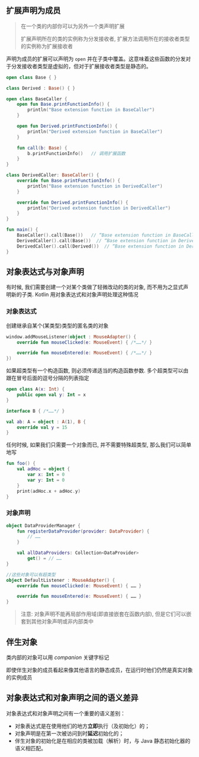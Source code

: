 ## 扩展声明为成员

> 在一个类的内部你可以为另外一个类声明扩展
>
> 扩展声明所在的类的实例称为分发接收者, 扩展方法调用所在的接收者类型的实例称为扩展接收者

声明为成员的扩展可以声明为 `open` 并在子类中覆盖。这意味着这些函数的分发对于分发接收者类型是虚拟的，但对于扩展接收者类型是静态的。

``` kotlin
open class Base { }

class Derived : Base() { }

open class BaseCaller {
    open fun Base.printFunctionInfo() {
        println("Base extension function in BaseCaller")
    }

    open fun Derived.printFunctionInfo() {
        println("Derived extension function in BaseCaller")
    }

    fun call(b: Base) {
        b.printFunctionInfo()   // 调用扩展函数
    }
}

class DerivedCaller: BaseCaller() {
    override fun Base.printFunctionInfo() {
        println("Base extension function in DerivedCaller")
    }

    override fun Derived.printFunctionInfo() {
        println("Derived extension function in DerivedCaller")
    }
}

fun main() {
    BaseCaller().call(Base())   // “Base extension function in BaseCaller”
    DerivedCaller().call(Base())  // “Base extension function in DerivedCaller”——分发接收者虚拟解析
    DerivedCaller().call(Derived())  // “Base extension function in DerivedCaller”——扩展接收者静态解析
}
```

## 对象表达式与对象声明

有时候, 我们需要创建一个对某个类做了轻微改动的类的对象, 而不用为之显式声明新的子类.  Kotlin 用对象表达式和对象声明处理这种情况

### 对象表达式

创建继承自某个(某类型)类型的匿名类的对象

```kotlin
window.addMouseListener(object : MouseAdapter() {
    override fun mouseClicked(e: MouseEvent) { /*……*/ }

    override fun mouseEntered(e: MouseEvent) { /*……*/ }
})
```

如果超类型有一个构造函数, 则必须传递适当的构造函数参数. 多个超类型可以由跟在冒号后面的逗号分隔的列表指定

```kotlin
open class A(x: Int) {
    public open val y: Int = x
}

interface B { /*……*/ }

val ab: A = object : A(1), B {
    override val y = 15
}
```

任何时候, 如果我们只需要一个对象而已, 并不需要特殊超类型, 那么我们可以简单地写

```kotlin
fun foo() {
    val adHoc = object {
        var x: Int = 0
        var y: Int = 0
    }
    print(adHoc.x + adHoc.y)
}
```

### 对象声明

```kotlin
object DataProviderManager {
    fun registerDataProvider(provider: DataProvider) {
        // ……
    }

    val allDataProviders: Collection<DataProvider>
        get() = // ……
}

//这些对象可以有超类型
object DefaultListener : MouseAdapter() {
    override fun mouseClicked(e: MouseEvent) { …… }

    override fun mouseEntered(e: MouseEvent) { …… }
}
```

> 注意: 对象声明不能再局部作用域(即直接嵌套在函数内部), 但是它们可以嵌套到其他对象声明或非内部类中

## 伴生对象

类内部的对象可以用 *companion* 关键字标记

即使伴生对象的成员看起来像其他语言的静态成员，在运行时他们仍然是真实对象的实例成员

## 对象表达式和对象声明之间的语义差异

对象表达式和对象声明之间有一个重要的语义差别：

- 对象表达式是在使用他们的地方**立即**执行（及初始化）的；
- 对象声明是在第一次被访问到时**延迟**初始化的；
- 伴生对象的初始化是在相应的类被加载（解析）时，与 Java 静态初始化器的语义相匹配。
